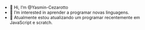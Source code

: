 - 👋 Hi, I’m @Yasmin-Cezarotto
- 👀 I’m interested in aprender a programar novas linguagens.  
- 🌱 Atualmente estou atualizando um programar recentemente em JavaScript e scratch.

